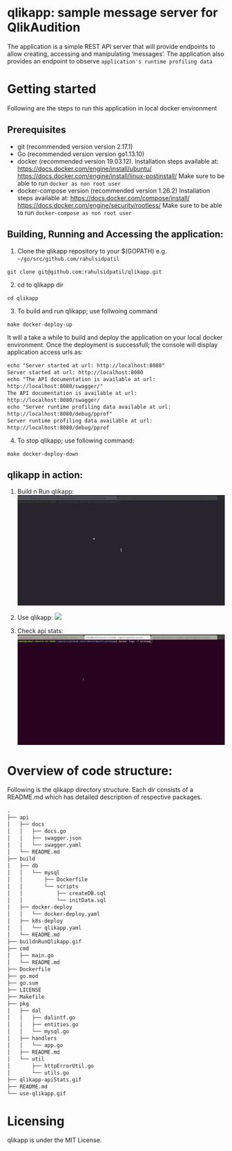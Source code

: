 # qlikapp: sample message server for QlikAudition
The application is a simple REST API server that will provide endpoints to allow creating, accessing and manipulating ‘messages’. The application also provides an endpoint to observe `application's runtime profiling data`

# Getting started
Following are the steps to run this application in local docker environment

## Prerequisites
- git (recommended version version 2.17.1)
- Go (recommended version version go1.13.10)
- docker (recommended version 19.03.12). 
Installation steps available at: https://docs.docker.com/engine/install/ubuntu/ https://docs.docker.com/engine/install/linux-postinstall/
Make sure to be able to run `docker as non root user` 
- docker-compose version (recommended version 1.26.2)
Installation steps available at: https://docs.docker.com/compose/install/ https://docs.docker.com/engine/security/rootless/
Make sure to be able to run `docker-compose as non root user`

## Building, Running and Accessing the application:
1) Clone the qlikapp repository to your $(GOPATH) e.g. `~/go/src/github.com/rahulsidpatil`
```
git clone git@github.com:rahulsidpatil/qlikapp.git
```
2) cd to qlikapp dir
```
cd qlikapp
```
3) To build and run qlikapp; use follwoing command
```
make docker-deploy-up
```
It will a take a while to build and deploy the application on your local docker environment.
Once the deployment is successfull; the console will display application access urls as:
```
echo "Server started at url: http://localhost:8080"
Server started at url: http://localhost:8080
echo "The API documentation is available at url: http://localhost:8080/swagger/"
The API documentation is available at url: http://localhost:8080/swagger/
echo "Server runtime profiling data available at url: http://localhost:8080/debug/pprof"
Server runtime profiling data available at url: http://localhost:8080/debug/pprof

```
4) To stop qlikapp; use following command:
```
make docker-deploy-down
```

## qlikapp in action:
1) Build n Run qlikapp:
![](buildnRunQlikapp.gif)

2) Use qlikapp:
![](use-qlikapp.gif)

3) Check api stats:
![](qlikapp-apiStats.gif)

# Overview of code structure:
Following is the qlikapp directory structure. Each dir consists of a README.md which has detailed description of respective packages.
```
.
├── api
│   ├── docs
│   │   ├── docs.go
│   │   ├── swagger.json
│   │   └── swagger.yaml
│   └── README.md
├── build
│   ├── db
│   │   └── mysql
│   │       ├── Dockerfile
│   │       └── scripts
│   │           ├── createDB.sql
│   │           └── initData.sql
│   ├── docker-deploy
│   │   └── docker-deploy.yaml
│   ├── k8s-deploy
│   │   └── qlikapp.yaml
│   └── README.md
├── buildnRunQlikapp.gif
├── cmd
│   ├── main.go
│   └── README.md
├── Dockerfile
├── go.mod
├── go.sum
├── LICENSE
├── Makefile
├── pkg
│   ├── dal
│   │   ├── dalintf.go
│   │   ├── entities.go
│   │   └── mysql.go
│   ├── handlers
│   │   └── app.go
│   ├── README.md
│   └── util
│       ├── httpErrorUtil.go
│       └── utils.go
├── qlikapp-apiStats.gif
├── README.md
└── use-qlikapp.gif

```

# Licensing
qlikapp is under the MIT License.
